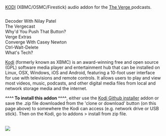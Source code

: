 <a href="kodi.tv">KODI<a> (XBMC/OSMC/Firestick) audio addon for the <a href="https://www.theverge.com/podcasts">The Verge </a> podcasts.<br>

<img src=""><br>

Decoder With Nilay Patel<br>
The Vergecast<br>
Why'd You Push That Button?<br>
Verge Extras<br>
Converge With Casey Newton<br>
Ctrl-Walt-Delete<br>
What's Tech?<br>

<a href="www.kodi.tv">Kodi</a> (formerly known as XBMC) is an award-winning free and open source (GPL) software media player and entertainment hub that can be installed on Linux, OSX, Windows, iOS and Android, featuring a 10-foot user interface for use with televisions and remote controls. It allows users to play and view most videos, music, podcasts, and other digital media files from local and network storage media and the internet.<br>

<b>^^^^ To install this addon ^^^^</b>, either use the <a href="https://www.tvaddons.co/github-browser-kodi/">Kodi Github installer</a> addon or save the .zip file downloaded from the 'clone or download' button (on this page above) to somewhere the Kodi can access (e.g. network drive or USB stick). Then on the Kodi, go to addons > install from zip file.<br>

<br><a href="http://www.kodi.tv"><img src="https://kodi.tv/sites/default/files/page/field_image/about--devices.jpg">
